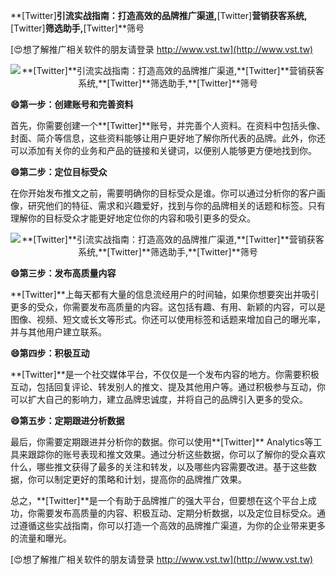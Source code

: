 **[Twitter]**引流实战指南：打造高效的品牌推广渠道,**[Twitter]**营销获客系统,**[Twitter]**筛选助手,**[Twitter]**筛号

[😍想了解推广相关软件的朋友请登录 http://www.vst.tw](http://www.vst.tw)

 <center><img src="https://vst.tw/MP4/tuiguang/png/5.png" alt="**[Twitter]**引流实战指南：打造高效的品牌推广渠道,**[Twitter]**营销获客系统,**[Twitter]**筛选助手,**[Twitter]**筛号"></center>

**😄第一步：创建账号和完善资料**

首先，你需要创建一个**[Twitter]**账号，并完善个人资料。在资料中包括头像、封面、简介等信息，这些资料能够让用户更好地了解你所代表的品牌。此外，你还可以添加有关你的业务和产品的链接和关键词，以便别人能够更方便地找到你。

**😄第二步：定位目标受众**

在你开始发布推文之前，需要明确你的目标受众是谁。你可以通过分析你的客户画像，研究他们的特征、需求和兴趣爱好，找到与你的品牌相关的话题和标签。只有理解你的目标受众才能更好地定位你的内容和吸引更多的受众。

 <center><img src="https://vst.tw/MP4/tuiguang/png/1.png" alt="**[Twitter]**引流实战指南：打造高效的品牌推广渠道,**[Twitter]**营销获客系统,**[Twitter]**筛选助手,**[Twitter]**筛号"></center>

**😄第三步：发布高质量内容**

**[Twitter]**上每天都有大量的信息流经用户的时间轴，如果你想要突出并吸引更多的受众，你需要发布高质量的内容。这包括有趣、有用、新颖的内容，可以是图像、视频、短文或长文等形式。你还可以使用标签和话题来增加自己的曝光率，并与其他用户建立联系。

**😄第四步：积极互动**

**[Twitter]**是一个社交媒体平台，不仅仅是一个发布内容的地方。你需要积极互动，包括回复评论、转发别人的推文、提及其他用户等。通过积极参与互动，你可以扩大自己的影响力，建立品牌忠诚度，并将自己的品牌引入更多的受众。

**😄第五步：定期跟进分析数据**

最后，你需要定期跟进并分析你的数据。你可以使用**[Twitter]** Analytics等工具来跟踪你的账号表现和推文效果。通过分析这些数据，你可以了解你的受众喜欢什么，哪些推文获得了最多的关注和转发，以及哪些内容需要改进。基于这些数据，你可以制定更好的策略和计划，提高你的品牌推广效果。

总之，**[Twitter]**是一个有助于品牌推广的强大平台，但要想在这个平台上成功，你需要发布高质量的内容、积极互动、定期分析数据，以及定位目标受众。通过遵循这些实战指南，你可以打造一个高效的品牌推广渠道，为你的企业带来更多的流量和曝光。

[😍想了解推广相关软件的朋友请登录 http://www.vst.tw](http://www.vst.tw)



